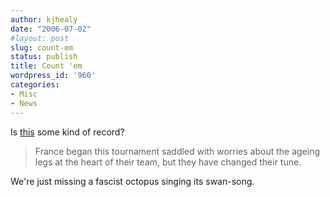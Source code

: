 ```yaml
---
author: kjhealy
date: "2006-07-02"
#layout: post
slug: count-em
status: publish
title: Count 'em
wordpress_id: '960'
categories:
- Misc
- News
---
```


Is [this](http://blogs.guardian.co.uk/worldcup06/2006/07/02/zidane_conjures_up_more_magic.html) some kind of record?

> France began this tournament saddled with worries about the ageing legs at the heart of their team, but they have changed their tune.

We're just missing a fascist octopus singing its swan-song.
